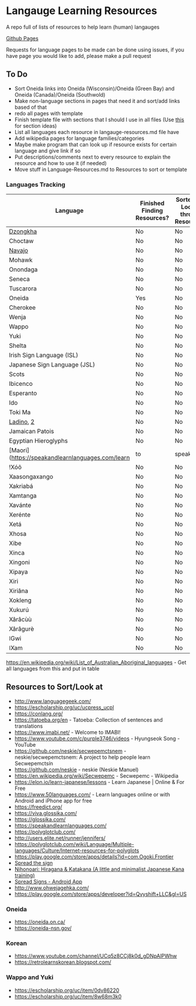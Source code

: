 # Langauge Learning Resources
A repo full of lists of resources to help learn (human) langauges

[Github Pages](https://cutthroat78.github.io/Langauge-Learning-Resources/)

Requests for language pages to be made can be done using issues, if you have page you would like to add, please make a pull request

## To Do
- Sort Oneida links into Oneida (Wisconsin)/Oneida (Green Bay) and Oneida (Canada)/Oneida (Southwold)
- Make non-language sections in pages that need it and sort/add links based of that
- redo all pages with template
- Finish template file with sections that I should I use in all files (Use [this](https://polyglotclub.com/wiki/Language/Multiple-languages/Culture/Internet-resources-for-polyglots) for section ideas)
- List all languages each resource in langauge-resources.md file have
- Add wikipedia pages for language families/categories
- Maybe make program that can look up if resource exists for certain language and give link if so
- Put descriptions/comments next to every resource to explain the resource and how to use it (if needed)
- Move stuff in Language-Resources.md to Resources to sort or template

### Languages Tracking
<!--
| [Language] | No | No | No |
-->
| Language | Finished Finding Resources? | Sorted and Looked through Resources? | Made Resources Page? |
|-|-|-|-|
| [Dzongkha](https://en.wikipedia.org/wiki/Dzongkha) | No | No | No |
| Choctaw | No | No | No |
| [Navajo](https://ankiweb.net/shared/decks/navajo) | No | No | No |
| Mohawk | No | No | No |
| Onondaga | No | No | No |
| Seneca | No | No | No |
| Tuscarora | No | No | No |
| Oneida | Yes | No | No |
| Cherokee | No | No | No |
| Wenja | No | No | No | 
| Wappo | No | No | No |
| Yuki | No | No | No |
| Shelta | No | No | No |
| Irish Sign Language (ISL) | No | No | No |
| Japanese Sign Language (JSL) | No | No | No |
| Scots | No | No | No |
| Ibicenco | No | No | No |
| Esperanto | No | No | No |
| Ido | No | No | No |
| Toki Ma | No | No | No |
| [Ladino](https://ladino.szabgab.com/), [2](https://github.com/szabgab/ladino) | No | No | No |
| Jamaican Patois | No | No | No |
| Egyptian Hieroglyphs | No | No | No |
| [Maori](https://speakandlearnlanguages.com/learn|to|speak|maori/) | No | No | No |
| !Xóõ | No | No | No |
| Xaasongaxango | No | No | No |
| Xakriabá | No | No | No |
| Xamtanga | No | No | No |
| Xavánte | No | No | No |
| Xerénte | No | No | No |
| Xetá | No | No | No |
| Xhosa | No | No | No |
| Xibe | No | No | No |
| Xinca | No | No | No |
| Xingoni | No | No | No |
| Xipaya | No | No | No |
| Xiri | No | No | No |
| Xiriâna | No | No | No |
| Xokleng | No | No | No |
| Xukurú | No | No | No |
| Xârâcùù | No | No | No |
| Xârâgurè | No | No | No |
| ǀGwi | No | No | No |
| ǀXam | No | No | No |

https://en.wikipedia.org/wiki/List_of_Australian_Aboriginal_languages - Get all languages from this and put in table
## Resources to Sort/Look at
- http://www.languagegeek.com/
- https://escholarship.org/uc/ucpress_ucpl
- https://conlang.org/
- https://tatoeba.org/en - Tatoeba: Collection of sentences and translations
- https://www.imabi.net/ - Welcome to IMABI!
- https://www.youtube.com/c/purple3746/videos - Hyungseok Song - YouTube
- https://github.com/neskie/secwepemctsnem - neskie/secwepemctsnem: A project to help people learn Secwepemctsín
- https://github.com/neskie - neskie (Neskie Manuel)
- https://en.wikipedia.org/wiki/Secwepemc - Secwepemc - Wikipedia
- https://elon.io/learn-japanese/lessons - Learn Japanese | Online & For Free
- https://www.50languages.com/ - Learn languages online or with Android and iPhone app for free 
- https://freedict.org/
- https://viva.glossika.com/
- https://glossika.com/
- https://speakandlearnlanguages.com/
- https://polyglotclub.com/
- http://users.elite.net/runner/jennifers/
- https://polyglotclub.com/wiki/Language/Multiple-languages/Culture/Internet-resources-for-polyglots
- https://play.google.com/store/apps/details?id=com.Ogoki.Frontier
- [Spread the sign](https://spreadthesign.com/)
- [Nihonoari: Hiragana & Katakana (A little and minimalist Japanese Kana training)](https://f-droid.org/packages/com.LAPARCELA.nihonoari)
- [Spread Signs - Android App](https://play.google.com/store/apps/details?id=com.spreadthesign.androidapp_paid)
- http://www.ohwejagehka.com/
- https://play.google.com/store/apps/developer?id=Qvyshift+LLC&gl=US
### Oneida
- https://oneida.on.ca/
- https://oneida-nsn.gov/
### Korean
- https://www.youtube.com/channel/UCq5z8CCj8k0d_gDNpAlPWhw
- https://retrolearnskorean.blogspot.com/
### Wappo and Yuki
- https://escholarship.org/uc/item/0dv86220
- https://escholarship.org/uc/item/8w68m3k0
